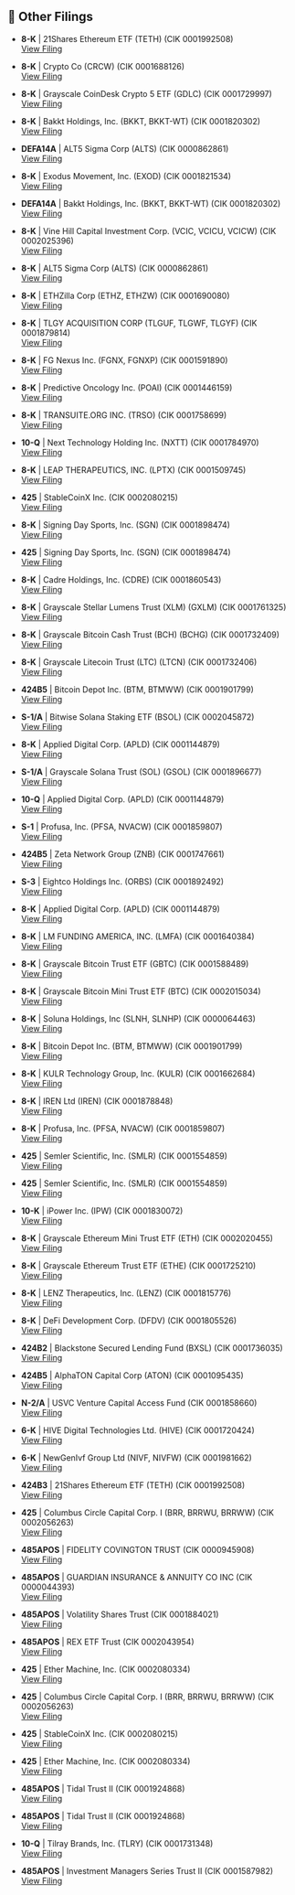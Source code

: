 ## 📁 Other Filings

- **8-K** | 21Shares Ethereum ETF  (TETH)  (CIK 0001992508)  
  [View Filing](https://www.sec.gov/Archives/edgar/data/1992508/000121390025097488/0001213900-25-097488-index.htm)

- **8-K** | Crypto Co  (CRCW)  (CIK 0001688126)  
  [View Filing](https://www.sec.gov/Archives/edgar/data/1688126/000149315225017515/0001493152-25-017515-index.htm)

- **8-K** | Grayscale CoinDesk Crypto 5 ETF  (GDLC)  (CIK 0001729997)  
  [View Filing](https://www.sec.gov/Archives/edgar/data/1729997/000119312525236063/0001193125-25-236063-index.htm)

- **8-K** | Bakkt Holdings, Inc.  (BKKT, BKKT-WT)  (CIK 0001820302)  
  [View Filing](https://www.sec.gov/Archives/edgar/data/1820302/000119312525234538/0001193125-25-234538-index.htm)

- **DEFA14A** | ALT5 Sigma Corp  (ALTS)  (CIK 0000862861)  
  [View Filing](https://www.sec.gov/Archives/edgar/data/862861/000149315225017538/0001493152-25-017538-index.htm)

- **8-K** | Exodus Movement, Inc.  (EXOD)  (CIK 0001821534)  
  [View Filing](https://www.sec.gov/Archives/edgar/data/1821534/000119312525235127/0001193125-25-235127-index.htm)

- **DEFA14A** | Bakkt Holdings, Inc.  (BKKT, BKKT-WT)  (CIK 0001820302)  
  [View Filing](https://www.sec.gov/Archives/edgar/data/1820302/000119312525234562/0001193125-25-234562-index.htm)

- **8-K** | Vine Hill Capital Investment Corp.  (VCIC, VCICU, VCICW)  (CIK 0002025396)  
  [View Filing](https://www.sec.gov/Archives/edgar/data/2025396/000121390025097443/0001213900-25-097443-index.htm)

- **8-K** | ALT5 Sigma Corp  (ALTS)  (CIK 0000862861)  
  [View Filing](https://www.sec.gov/Archives/edgar/data/862861/000149315225017428/0001493152-25-017428-index.htm)

- **8-K** | ETHZilla Corp  (ETHZ, ETHZW)  (CIK 0001690080)  
  [View Filing](https://www.sec.gov/Archives/edgar/data/1690080/000121390025097483/0001213900-25-097483-index.htm)

- **8-K** | TLGY ACQUISITION CORP  (TLGUF, TLGWF, TLGYF)  (CIK 0001879814)  
  [View Filing](https://www.sec.gov/Archives/edgar/data/1879814/000121390025097753/0001213900-25-097753-index.htm)

- **8-K** | FG Nexus Inc.  (FGNX, FGNXP)  (CIK 0001591890)  
  [View Filing](https://www.sec.gov/Archives/edgar/data/1591890/000149315225017381/0001493152-25-017381-index.htm)

- **8-K** | Predictive Oncology Inc.  (POAI)  (CIK 0001446159)  
  [View Filing](https://www.sec.gov/Archives/edgar/data/1446159/000117184325006348/0001171843-25-006348-index.htm)

- **8-K** | TRANSUITE.ORG INC.  (TRSO)  (CIK 0001758699)  
  [View Filing](https://www.sec.gov/Archives/edgar/data/1758699/000164033425001807/0001640334-25-001807-index.htm)

- **10-Q** | Next Technology Holding Inc.  (NXTT)  (CIK 0001784970)  
  [View Filing](https://www.sec.gov/Archives/edgar/data/1784970/000121390025097321/0001213900-25-097321-index.htm)

- **8-K** | LEAP THERAPEUTICS, INC.  (LPTX)  (CIK 0001509745)  
  [View Filing](https://www.sec.gov/Archives/edgar/data/1509745/000110465925098082/0001104659-25-098082-index.htm)

- **425** | StableCoinX Inc.  (CIK 0002080215)  
  [View Filing](https://www.sec.gov/Archives/edgar/data/2080215/000121390025097756/0001213900-25-097756-index.htm)

- **8-K** | Signing Day Sports, Inc.  (SGN)  (CIK 0001898474)  
  [View Filing](https://www.sec.gov/Archives/edgar/data/1898474/000121390025097211/0001213900-25-097211-index.htm)

- **425** | Signing Day Sports, Inc.  (SGN)  (CIK 0001898474)  
  [View Filing](https://www.sec.gov/Archives/edgar/data/1898474/000121390025097213/0001213900-25-097213-index.htm)

- **8-K** | Cadre Holdings, Inc.  (CDRE)  (CIK 0001860543)  
  [View Filing](https://www.sec.gov/Archives/edgar/data/1860543/000110465925097750/0001104659-25-097750-index.htm)

- **8-K** | Grayscale Stellar Lumens Trust (XLM)  (GXLM)  (CIK 0001761325)  
  [View Filing](https://www.sec.gov/Archives/edgar/data/1761325/000119312525236069/0001193125-25-236069-index.htm)

- **8-K** | Grayscale Bitcoin Cash Trust (BCH)  (BCHG)  (CIK 0001732409)  
  [View Filing](https://www.sec.gov/Archives/edgar/data/1732409/000119312525236056/0001193125-25-236056-index.htm)

- **8-K** | Grayscale Litecoin Trust (LTC)  (LTCN)  (CIK 0001732406)  
  [View Filing](https://www.sec.gov/Archives/edgar/data/1732406/000119312525236055/0001193125-25-236055-index.htm)

- **424B5** | Bitcoin Depot Inc.  (BTM, BTMWW)  (CIK 0001901799)  
  [View Filing](https://www.sec.gov/Archives/edgar/data/1901799/000119312525233979/0001193125-25-233979-index.htm)

- **S-1/A** | Bitwise Solana Staking ETF  (BSOL)  (CIK 0002045872)  
  [View Filing](https://www.sec.gov/Archives/edgar/data/2045872/000121390025097494/0001213900-25-097494-index.htm)

- **8-K** | Applied Digital Corp.  (APLD)  (CIK 0001144879)  
  [View Filing](https://www.sec.gov/Archives/edgar/data/1144879/000114487925000068/0001144879-25-000068-index.htm)

- **S-1/A** | Grayscale Solana Trust (SOL)  (GSOL)  (CIK 0001896677)  
  [View Filing](https://www.sec.gov/Archives/edgar/data/1896677/000119312525236053/0001193125-25-236053-index.htm)

- **10-Q** | Applied Digital Corp.  (APLD)  (CIK 0001144879)  
  [View Filing](https://www.sec.gov/Archives/edgar/data/1144879/000114487925000069/0001144879-25-000069-index.htm)

- **S-1** | Profusa, Inc.  (PFSA, NVACW)  (CIK 0001859807)  
  [View Filing](https://www.sec.gov/Archives/edgar/data/1859807/000121390025097860/0001213900-25-097860-index.htm)

- **424B5** | Zeta Network Group  (ZNB)  (CIK 0001747661)  
  [View Filing](https://www.sec.gov/Archives/edgar/data/1747661/000121390025097615/0001213900-25-097615-index.htm)

- **S-3** | Eightco Holdings Inc.  (ORBS)  (CIK 0001892492)  
  [View Filing](https://www.sec.gov/Archives/edgar/data/1892492/000149315225017639/0001493152-25-017639-index.htm)

- **8-K** | Applied Digital Corp.  (APLD)  (CIK 0001144879)  
  [View Filing](https://www.sec.gov/Archives/edgar/data/1144879/000149315225017609/0001493152-25-017609-index.htm)

- **8-K** | LM FUNDING AMERICA, INC.  (LMFA)  (CIK 0001640384)  
  [View Filing](https://www.sec.gov/Archives/edgar/data/1640384/000119312525234052/0001193125-25-234052-index.htm)

- **8-K** | Grayscale Bitcoin Trust ETF  (GBTC)  (CIK 0001588489)  
  [View Filing](https://www.sec.gov/Archives/edgar/data/1588489/000119312525236072/0001193125-25-236072-index.htm)

- **8-K** | Grayscale Bitcoin Mini Trust ETF  (BTC)  (CIK 0002015034)  
  [View Filing](https://www.sec.gov/Archives/edgar/data/2015034/000119312525236071/0001193125-25-236071-index.htm)

- **8-K** | Soluna Holdings, Inc  (SLNH, SLNHP)  (CIK 0000064463)  
  [View Filing](https://www.sec.gov/Archives/edgar/data/64463/000149315225017534/0001493152-25-017534-index.htm)

- **8-K** | Bitcoin Depot Inc.  (BTM, BTMWW)  (CIK 0001901799)  
  [View Filing](https://www.sec.gov/Archives/edgar/data/1901799/000119312525233985/0001193125-25-233985-index.htm)

- **8-K** | KULR Technology Group, Inc.  (KULR)  (CIK 0001662684)  
  [View Filing](https://www.sec.gov/Archives/edgar/data/1662684/000110465925098100/0001104659-25-098100-index.htm)

- **8-K** | IREN Ltd  (IREN)  (CIK 0001878848)  
  [View Filing](https://www.sec.gov/Archives/edgar/data/1878848/000114036125037753/0001140361-25-037753-index.htm)

- **8-K** | Profusa, Inc.  (PFSA, NVACW)  (CIK 0001859807)  
  [View Filing](https://www.sec.gov/Archives/edgar/data/1859807/000121390025097141/0001213900-25-097141-index.htm)

- **425** | Semler Scientific, Inc.  (SMLR)  (CIK 0001554859)  
  [View Filing](https://www.sec.gov/Archives/edgar/data/1554859/000095010325012964/0000950103-25-012964-index.htm)

- **425** | Semler Scientific, Inc.  (SMLR)  (CIK 0001554859)  
  [View Filing](https://www.sec.gov/Archives/edgar/data/1554859/000095010325012963/0000950103-25-012963-index.htm)

- **10-K** | iPower Inc.  (IPW)  (CIK 0001830072)  
  [View Filing](https://www.sec.gov/Archives/edgar/data/1830072/000168316825007480/0001683168-25-007480-index.htm)

- **8-K** | Grayscale Ethereum Mini Trust ETF  (ETH)  (CIK 0002020455)  
  [View Filing](https://www.sec.gov/Archives/edgar/data/2020455/000119312525236058/0001193125-25-236058-index.htm)

- **8-K** | Grayscale Ethereum Trust ETF  (ETHE)  (CIK 0001725210)  
  [View Filing](https://www.sec.gov/Archives/edgar/data/1725210/000119312525236066/0001193125-25-236066-index.htm)

- **8-K** | LENZ Therapeutics, Inc.  (LENZ)  (CIK 0001815776)  
  [View Filing](https://www.sec.gov/Archives/edgar/data/1815776/000181577625000064/0001815776-25-000064-index.htm)

- **8-K** | DeFi Development Corp.  (DFDV)  (CIK 0001805526)  
  [View Filing](https://www.sec.gov/Archives/edgar/data/1805526/000121390025097242/0001213900-25-097242-index.htm)

- **424B2** | Blackstone Secured Lending Fund  (BXSL)  (CIK 0001736035)  
  [View Filing](https://www.sec.gov/Archives/edgar/data/1736035/000121390025097397/0001213900-25-097397-index.htm)

- **424B5** | AlphaTON Capital Corp  (ATON)  (CIK 0001095435)  
  [View Filing](https://www.sec.gov/Archives/edgar/data/1095435/000117184325006363/0001171843-25-006363-index.htm)

- **N-2/A** | USVC Venture Capital Access Fund  (CIK 0001858660)  
  [View Filing](https://www.sec.gov/Archives/edgar/data/1858660/000110465925098013/0001104659-25-098013-index.htm)

- **6-K** | HIVE Digital Technologies Ltd.  (HIVE)  (CIK 0001720424)  
  [View Filing](https://www.sec.gov/Archives/edgar/data/1720424/000106299325015976/0001062993-25-015976-index.htm)

- **6-K** | NewGenIvf Group Ltd  (NIVF, NIVFW)  (CIK 0001981662)  
  [View Filing](https://www.sec.gov/Archives/edgar/data/1981662/000121390025097578/0001213900-25-097578-index.htm)

- **424B3** | 21Shares Ethereum ETF  (TETH)  (CIK 0001992508)  
  [View Filing](https://www.sec.gov/Archives/edgar/data/1992508/000121390025097486/0001213900-25-097486-index.htm)

- **425** | Columbus Circle Capital Corp. I  (BRR, BRRWU, BRRWW)  (CIK 0002056263)  
  [View Filing](https://www.sec.gov/Archives/edgar/data/2056263/000121390025097520/0001213900-25-097520-index.htm)

- **485APOS** | FIDELITY COVINGTON TRUST  (CIK 0000945908)  
  [View Filing](https://www.sec.gov/Archives/edgar/data/945908/000094590825000585/0000945908-25-000585-index.htm)

- **485APOS** | GUARDIAN INSURANCE & ANNUITY CO INC  (CIK 0000044393)  
  [View Filing](https://www.sec.gov/Archives/edgar/data/44393/000119312525235718/0001193125-25-235718-index.htm)

- **485APOS** | Volatility Shares Trust  (CIK 0001884021)  
  [View Filing](https://www.sec.gov/Archives/edgar/data/1884021/000121390025097444/0001213900-25-097444-index.htm)

- **485APOS** | REX ETF Trust  (CIK 0002043954)  
  [View Filing](https://www.sec.gov/Archives/edgar/data/2043954/000199937125015084/0001999371-25-015084-index.htm)

- **425** | Ether Machine, Inc.  (CIK 0002080334)  
  [View Filing](https://www.sec.gov/Archives/edgar/data/2080334/000121390025097847/0001213900-25-097847-index.htm)

- **425** | Columbus Circle Capital Corp. I  (BRR, BRRWU, BRRWW)  (CIK 0002056263)  
  [View Filing](https://www.sec.gov/Archives/edgar/data/2056263/000121390025097229/0001213900-25-097229-index.htm)

- **425** | StableCoinX Inc.  (CIK 0002080215)  
  [View Filing](https://www.sec.gov/Archives/edgar/data/2080215/000121390025097760/0001213900-25-097760-index.htm)

- **425** | Ether Machine, Inc.  (CIK 0002080334)  
  [View Filing](https://www.sec.gov/Archives/edgar/data/2080334/000121390025097420/0001213900-25-097420-index.htm)

- **485APOS** | Tidal Trust II  (CIK 0001924868)  
  [View Filing](https://www.sec.gov/Archives/edgar/data/1924868/000199937125015075/0001999371-25-015075-index.htm)

- **485APOS** | Tidal Trust II  (CIK 0001924868)  
  [View Filing](https://www.sec.gov/Archives/edgar/data/1924868/000199937125015065/0001999371-25-015065-index.htm)

- **10-Q** | Tilray Brands, Inc.  (TLRY)  (CIK 0001731348)  
  [View Filing](https://www.sec.gov/Archives/edgar/data/1731348/000143774925030797/0001437749-25-030797-index.htm)

- **485APOS** | Investment Managers Series Trust II  (CIK 0001587982)  
  [View Filing](https://www.sec.gov/Archives/edgar/data/1587982/000121390025097512/0001213900-25-097512-index.htm)

